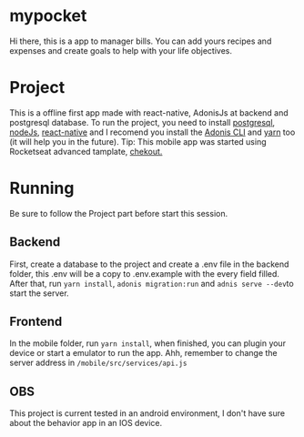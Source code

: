 
# mypocket
Hi there, this is a app to manager bills.
You can add yours recipes and expenses and create goals to help with your life objectives.

# Project
This is a offline first app made with react-native, AdonisJs at backend and postgresql database. To run the project, you need to install [postgresql](https://www.postgresql.org/), [nodeJs](https://nodejs.org/en/), [react-native](https://reactnative.dev/) and I recomend you install the [Adonis CLI](https://adonisjs.com/docs/4.1/installation) and [yarn](https://classic.yarnpkg.com/pt-BR/docs/install/) too (it will help you in the future). 
Tip: This mobile app was started using Rocketseat advanced tamplate, [chekout.](https://github.com/Rocketseat/react-native-template-rocketseat-advanced)

# Running
Be sure to follow the Project part before start this session.

## Backend
First, create a database to the project and create a .env file in the backend folder, this .env will be a copy to .env.example with the every field filled. After that, run `yarn install`, `adonis migration:run` and `adnis serve --dev`to start the server.

## Frontend
In the mobile folder, run `yarn install`, when finished, you can plugin your device or start a emulator to run the app. Ahh, remember to change the server address in `/mobile/src/services/api.js`

## OBS
This project is current tested in an android environment, I don't have sure about the behavior app in an IOS device.
